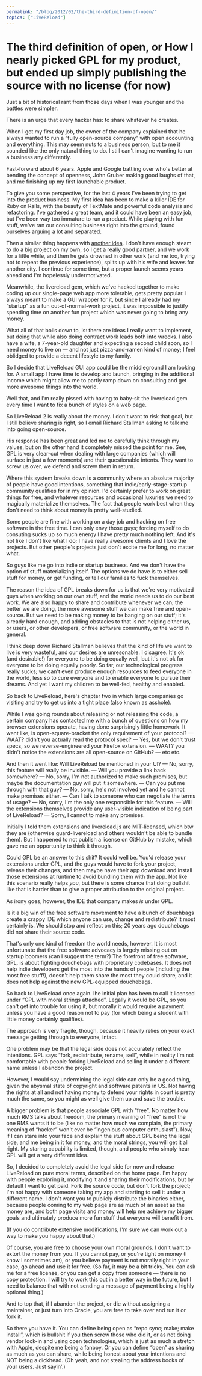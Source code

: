 ```yaml
---
permalink: "/blog/2012/02/the-third-definition-of-open/"
topics: ["LiveReload"]
---
```


# The third definition of open, or How I nearly picked GPL for my product, but ended up simply publishing the source with no license (for now)

<x-summary>
    Just a bit of historical rant from those days when I was younger and the battles were simpler.
</x-summary>

There is an urge that every hacker has: to share whatever he creates.

When I got my first day job, the owner of the company explained that he always wanted to run a “fully open-source company” with open accounting and everything. This may seem nuts to a business person, but to me it sounded like the only natural thing to do. I still can't imagine wanting to run a business any differently.

Fast-forward about 6 years. Apple and Google battling over who's better at bending the concept of openness, John Gruber making good laughs of that, and me finishing up my first launchable product.

To give you some perspective, for the last 4 years I've been trying to get into the product business. My first idea has been to make a killer IDE for Ruby on Rails, with the beauty of TextMate and powerful code analysis and refactoring. I've gathered a great team, and it could have been an easy job, but I've been way too immature to run a product. While playing with fun stuff, we've ran our consulting business right into the ground, found ourselves arguing a lot and separated.

Then a similar thing happens with [another idea](http://www.mockko.com/). I don't have enough steam to do a big project on my own, so I get a really good partner, and we work for a little while, and then he gets drowned in other work (and me too, trying not to repeat the previous experience), splits up with his wife and leaves for another city. I continue for some time, but a proper launch seems years ahead and I'm hopelessly undermotivated.

Meanwhile, the livereload gem, which we've hacked together to make coding up our single-page web app more tolerable, gets pretty popular. I always meant to make a GUI wrapper for it, but since I already had my “startup” as a fun out-of-normal-work project, it was impossible to justify spending time on another fun project which was never going to bring any money.

What all of that boils down to, is: there are ideas I really want to implement, but doing that while also doing contract work leads both into wrecks. I also have a wife, a 7-year-old daughter and expecting a second child soon, so I need money to live on — and not just pizza-and-ramen kind of money; I feel oblidged to provide a decent lifestyle to my family.

So I decide that LiveReload GUI app could be the middleground I am looking for. A small app I have time to develop and launch, bringing in the additional income which might allow me to partly ramp down on consulting and get more awesome things into the world.

Well that, and I'm really pissed with having to baby-sit the livereload gem every time I want to fix a bunch of styles on a web page.

So LiveReload 2 is really about the money. I don't want to risk that goal, but I still believe sharing is right, so I email Richard Stallman asking to talk me into going open-source.

His response has been great and led me to carefully think through my values, but on the other hand it completely missed the point for me. See, GPL is very clear-cut when dealing with large companies (which will surface in just a few moments) and their questionable intents. They want to screw us over, we defend and screw them in return.

Where this system breaks down is a community where an absolute majority of people have good intentions, something that indie/early-stage-startup community qualifies for in my opinion. I'd certainly prefer to work on great things for free, and whatever resources and occasional luxuries we need to magically materialize themselves. The fact that people work best when they don't need to think about money is pretty well-studied.

Some people are fine with working on a day job and hacking on free software in the free time. I can only envy those guys; forcing myself to do consuting sucks up so much energy I have pretty much nothing left. And it's not like I don't like what I do; I have really awesome clients and I love the projects. But other people's projects just don't excite me for long, no matter what.

So guys like me go into indie or startup business. And we don't have the option of stuff materializing itself. The options we do have is to either sell stuff for money, or get funding, or tell our families to fuck themselves.

The reason the idea of GPL breaks down for us is that we're very motivated guys when working on our own stuff, and the world needs us to do our best work. We are also happy to share and contribute whenever we can; the better we are doing, the more awesome stuff we can make free and open-source. But we need to be making money to be banging on our stuff; it's already hard enough, and adding obstacles to that is not helping either us, or users, or other developers, or free software community, or the world in general.

I think deep down Richard Stallman believes that the kind of life we want to live is very wasteful, and our desires are unresonable. I disagree. It's ok (and desirable!) for everyone to be doing equally well, but it's not ok for everyone to be doing equally poorly. So far, our technological progress really sucks; we can't even produce enough resources to feed everyone in the world, less so to cure everyone and to enable everyone to pursue their dreams. And yet I want my children to be well-fed, healthy and enabled.

So back to LiveReload, here's chapter two in which large companies go visiting and try to get us into a tight place (also known as asshole).

While I was going rounds about releasing or not releasing the code, a certain company has contacted me with a bunch of questions on how my browser extensions operate, having done surprisingly little homework. It went like, is open-square-bracket the only requirement of your protocol? — WAAT? didn't you actually read the protocol spec? — Yes, but we don't trust specs, so we reverse-engineered your Firefox extension. — WAAT? you didn't notice the extensions are all open-source on GitHub? — etc etc.

And then it went like: Will LiveReload be mentioned in your UI? — No, sorry, this feature will really be invisible. — Will you provide a link back somewhere? — No, sorry, I'm not authorized to make such promises, but maybe the documentation guy will put it somewhere. — Can you put me through with that guy? — No, sorry, he's not involved yet and he cannot make promises either. — Can I talk to someone who can negotiate the terms of usage? — No, sorry, I'm the only one responsible for this feature. — Will the extensions themselves provide any user-visible indication of being part of LiveReload? — Sorry, I cannot to make any promises.

Initially I told them extensions and livereload.js are MIT-licensed, which btw they are (otherwise guard-livereload and others wouldn't be able to bundle them). But I happened to not publish a license on GitHub by mistake, which gave me an opportunity to think it through.

Could GPL be an answer to this shit? It could well be. You'd release your extensions under GPL, and the guys would have to fork your project, release their changes, and then maybe have their app download and install those extensions at runtime to avoid bundling them with the app. Not like this scenario really helps *you*, but there is some chance that doing bullshit like that is harder than to give a proper attribution to the original project.

As irony goes, however, the IDE that company makes *is* under GPL.

Is it a big win of the free software movement to have a bunch of douchbags create a crappy IDE which anyone can use, change and redistribute? It most certainly is. We should stop and reflect on this; 20 years ago douchebags did not share their source code.

That's only one kind of freedom the world needs, however. It is most unfortunate that the free software advocacy is largely missing out on startup boomers (can I suggest the term?) The forefront of free software, GPL, is about fighting douchebags with proprietary codebases. It does not help indie developers get the most into the hands of people (including the most free stuff!), doesn't help them share the most they could share, and it does not help against the new GPL-equipped douchebags.

So back to LiveReload once again. Ihe initial plan has been to call it licensed under “GPL with moral strings attached”. Legally it would be GPL, so you can't get into trouble for using it, but morally it would require a payment unless you have a good reason not to pay (for which being a student with little money certainly qualifies).

The approach is very fragile, though, because it heavily relies on your exact message getting through to everyone, intact.

One problem may be that the legal side does not accurately reflect the intentions. GPL says “fork, redistribute, rename, sell”, while in reality I'm not comfortable with people forking LiveReload and selling it under a different name unless I abandon the project.

However, I would say undermining the legal side can only be a good thing, given the abysmal state of copyright and software patents in US. Not having the rights at all and not having money to defend your rights in court is pretty much the same, so you might as well give them up and save the trouble.

A bigger problem is that people associate GPL with “free”. No matter how much RMS talks about freedom, the primary meaning of “free” is not the one RMS wants it to be (like no matter how much we complain, the primary meaning of “hacker” won't ever be “ingenious computer enthusiast”). Now, if I can stare into your face and explain the stuff about GPL being the legal side, and me being in it for money, and the moral strings, you will get it all right. My staring capability is limited, though, and people who simply hear GPL will get a very different idea.

So, I decided to completely avoid the legal side for now and release LiveReload on pure moral terms, described on the home page. I'm happy with people exploring it, modifying it and sharing their modifications, but by default I want to get paid. Fork the source code, but don't fork the project; I'm not happy with someone taking my app and starting to sell it under a different name. I don't want you to publicly distribute the binaries either, because people coming to my web page are as much of an asset as the money are, and both page visits and money will help me achieve my bigger goals and ultimately produce more fun stuff that everyone will benefit from.

(If you do contribute extensive modifications, I'm sure we can work out a way to make you happy about that.)

Of course, you are free to choose your own moral grounds. I don't want to extort the money from you. If you cannot pay, or you're tight on money (I know I sometimes am), or you believe payment is not morally right in your case, go ahead and use it for free. (So far, it may be a bit tricky. You can ask me for a free license, or you can get a copy from someone — there is no copy protection. I will try to work this out in a better way in the future, but I need to balance that with not sending a message of payment being a highly optional thing.)

And to top that, if I abandon the project, or die without assigning a maintainer, or just turn into Oracle, you are free to take over and run it or fork it.

So there you have it. You can define being open as “repo sync; make; make install”, which is bullshit if you then screw those who did it, or as not doing vendor lock-in and using open technologies, which is just as much a stretch with Apple, despite me being a fanboy. Or you can define “open” as sharing as much as you can share, while being honest about your intentions and NOT being a dickhead. (Oh yeah, and not stealing the address books of your users. Just sayin'.)
